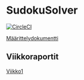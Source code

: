 # SudokuSolver

[![CircleCI](https://circleci.com/gh/nagajaga/SudokuSolver.svg?style=svg)](https://circleci.com/gh/nagajaga/SudokuSolver)

[Määrittelydokumentti](https://github.com/nagajaga/SudokuSolver/blob/master/documentation/M%C3%A4%C3%A4rittelydokumentti.md)

## Viikkoraportit

[Viikko1](https://github.com/nagajaga/SudokuSolver/blob/master/documentation/viikkoraportti_1.md)